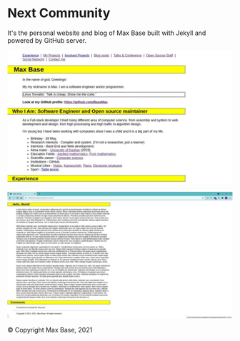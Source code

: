 # Next Community

It's the personal website and blog of Max Base built with Jekyll and powered by GitHub server.

![Max Base Website](demo1.jpg)

![Max Base Website](demo2.jpg)

© Copyright Max Base, 2021
